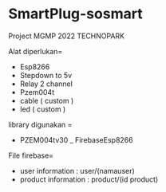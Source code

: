 # SmartPlug-sosmart
Project MGMP 2022 TECHNOPARK

Alat diperlukan=
- Esp8266
- Stepdown to 5v
- Relay 2 channel
- Pzem004t
- cable ( custom )
- led ( custom )

library digunakan =
- PZEM004tv30
_ FirebaseEsp8266

File firebase=

- user information : user/(namauser)
- product information : product/(id product)
